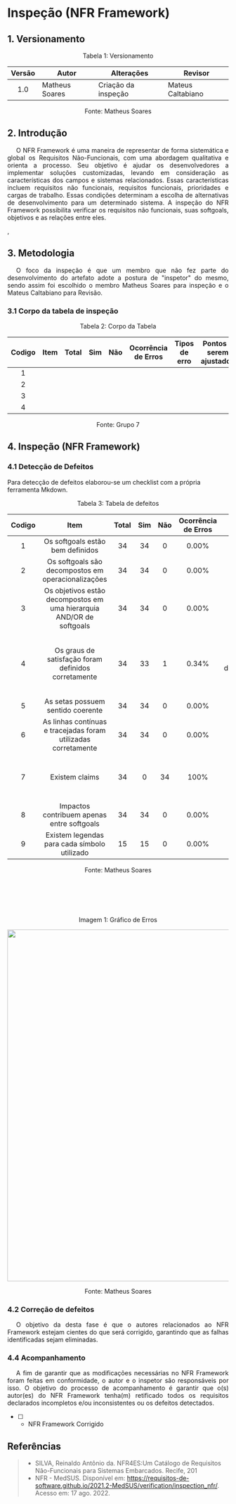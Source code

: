 # Inspeção (NFR Framework)
## 1. Versionamento
<div style="text-align: center">
<p>Tabela 1: Versionamento</p>
</div>


| Versão | Autor                                     | Alterações                          | Revisor     |
|:------:| ----------------------------------------- | ----------------------------------- | ----------- |
|  1.0   | Matheus Soares | Criação da inspeção  | Mateus Caltabiano |

<div style="text-align: center">
<p>Fonte: Matheus Soares</p>
</div>

## 2. Introdução
<p style="text-indent: 20px; text-align: justify">
O NFR Framework é uma maneira de representar de forma sistemática e global os Requisitos Não-Funcionais, com uma abordagem qualitativa e orienta a processo. Seu objetivo é ajudar os desenvolvedores a implementar soluções customizadas, levando em consideração as características dos campos e sistemas relacionados. Essas características incluem requisitos não funcionais, requisitos funcionais, prioridades e cargas de trabalho. Essas condições determinam a escolha de alternativas de desenvolvimento para um determinado sistema. A inspeção do NFR Framework possibilita verificar os requisitos não funcionais, suas softgoals, objetivos e as relações entre eles.
</p>,


## 3. Metodologia
<p style="text-indent: 20px; text-align: justify">
O foco da inspeção é que um membro que não fez parte do desenvolvimento do artefato adote a postura de "inspetor" do mesmo, sendo assim foi escolhido o membro Matheus Soares para inspeção e o Mateus Caltabiano para Revisão.
</p>

### 3.1 Corpo da tabela de inspeção
<div style="text-align: center">
<p>Tabela 2: Corpo da Tabela</p>
</div>

|Codigo|Item|Total|Sim|Não|Ocorrência de Erros|Tipos de erro|Pontos a serem ajustados|
|:------:|----|-----|---|---|------------------------|-------------|---|
| 1 |  |   |     |     |                          |               |     |
| 2 |  |   |     |     |                          |               |     |
| 3 |  |   |     |     |                          |               |     |
| 4 |  |   |     |     |                          |               |     |
<div style="text-align: center">
<p>Fonte: Grupo 7</p>
</div>

## 4. Inspeção (NFR Framework)
### 4.1 Detecção de Defeitos
Para detecção de defeitos elaborou-se um checklist com a própria ferramenta Mkdown.
<div style="text-align: center">
<p>Tabela 3: Tabela de defeitos</p>
</div>

|Codigo|Item|Total|Sim|Não|Ocorrência de Erros|Tipos de erro|Pontos a serem ajustados|
|:------:|:----:|:-----:|:---:|:---:|:------------------------:|:-------------:|:---:|
| 1 | Os softgoals estão bem definidos |34|34|0|0.00%|         |     |
| 2 | Os softgoals são decompostos em operacionalizações |34|34|0|0.00%|     |     |
| 3 | Os objetivos estão decompostos em uma hierarquia AND/OR de softgoals |34|34|0|0.00%| |     |
| 4 | 	Os graus de satisfação foram definidos corretamente |34|33 | 1 |0.34%| Defeito de desconformidade |  5.2.1 NFR de Desempenho com propagação possui defeito de desconformidade no grau de satisfação   |
| 5 | 	As setas possuem sentido coerente |  34 |  34   |   0  |  0.00%                        |               |     |
| 6 | 	As linhas contínuas e tracejadas foram utilizadas corretamente | 34  |   34  |   0  |        0.00%                  |               |     |
| 7 | 	Existem claims | 34 |  0  | 34 |      100%                    |      Defeito de omição         | É relevante adicionar as claims para apoiar ou negar as justificativas  |
| 8 | 	Impactos contribuem apenas entre softgoals | 34  | 34    |   0  |      0.00%                    |               |     |
| 9 | 	Existem legendas para cada símbolo utilizado |  15 | 15    |  0   |       0.00%                   |               |     |

<div style="text-align: center">
<p>Fonte: Matheus Soares</p>
</div>

<br>
<br>
<br>
<br>


<div style="text-align: center">
<p>Imagem 1: Gráfico de Erros</p>
</div>
<center>
<img width="800px" src="https://github.com/Requisitos-de-Software/2022.1-TikTok/blob/main/docs/img/NFRframeInspecao.png?raw=true">
</center>
<div style="text-align: center">
<p>Fonte: Matheus Soares</p>
</div>

### 4.2 Correção de defeitos
<p style="text-indent: 20px; text-align: justify">
O objetivo da desta fase é que o autores relacionados ao NFR Framework estejam cientes do que será corrigido, garantindo que as falhas identificadas sejam eliminadas.
</p>

### 4.4 Acompanhamento
<p style="text-indent: 20px; text-align: justify">
A fim de garantir que as modificações necessárias no NFR Framework foram feitas em conformidade, o autor e o inspetor são responsáveis por isso. O objetivo do processo de acompanhamento é garantir que o(s) autor(es) do NFR Framework tenha(m) retificado todos os requisitos declarados incompletos e/ou inconsistentes ou os defeitos detectados.

- [ ] - NFR Framework Corrigido
</p>

##  Referências
> - SILVA, Reinaldo Antônio da. NFR4ES:Um Catálogo de Requisitos Não-Funcionais para Sistemas Embarcados. Recife, 201
> - NFR - MedSUS. Disponível em: <https://requisitos-de-software.github.io/2021.2-MedSUS/verification/inspection_nfr/>. Acesso em: 17 ago. 2022.